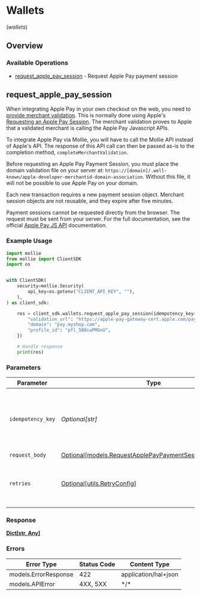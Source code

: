 # Wallets
(*wallets*)

## Overview

### Available Operations

* [request_apple_pay_session](#request_apple_pay_session) - Request Apple Pay payment session

## request_apple_pay_session

When integrating Apple Pay in your own checkout on the web, you need to
[provide merchant validation](https://developer.apple.com/documentation/apple_pay_on_the_web/apple_pay_js_api/providing_merchant_validation).
This is normally done using Apple's
[Requesting an Apple Pay Session](https://developer.apple.com/documentation/apple_pay_on_the_web/apple_pay_js_api/requesting_an_apple_pay_payment_session).
The merchant validation proves to Apple that a validated merchant is calling the Apple Pay Javascript APIs.

To integrate Apple Pay via Mollie, you will have to call the Mollie API instead of Apple's API. The response of this
API call can then be passed as-is to the completion method, `completeMerchantValidation`.

Before requesting an Apple Pay Payment Session, you must place the domain validation file on your server at:
`https://[domain]/.well-known/apple-developer-merchantid-domain-association`. Without this file, it will not be
possible to use Apple Pay on your domain.

Each new transaction requires a new payment session object. Merchant session objects are not reusable, and they
expire after five minutes.

Payment sessions cannot be requested directly from the browser. The request must be sent from your server. For the
full documentation, see the official
[Apple Pay JS API](https://developer.apple.com/documentation/apple_pay_on_the_web/apple_pay_js_api) documentation.

### Example Usage

<!-- UsageSnippet language="python" operationID="request-apple-pay-payment-session" method="post" path="/wallets/applepay/sessions" -->
```python
import mollie
from mollie import ClientSDK
import os


with ClientSDK(
    security=mollie.Security(
        api_key=os.getenv("CLIENT_API_KEY", ""),
    ),
) as client_sdk:

    res = client_sdk.wallets.request_apple_pay_session(idempotency_key="123e4567-e89b-12d3-a456-426", request_body={
        "validation_url": "https://apple-pay-gateway-cert.apple.com/paymentservices/paymentSession",
        "domain": "pay.myshop.com",
        "profile_id": "pfl_5B8cwPMGnU",
    })

    # Handle response
    print(res)

```

### Parameters

| Parameter                                                                                                             | Type                                                                                                                  | Required                                                                                                              | Description                                                                                                           | Example                                                                                                               |
| --------------------------------------------------------------------------------------------------------------------- | --------------------------------------------------------------------------------------------------------------------- | --------------------------------------------------------------------------------------------------------------------- | --------------------------------------------------------------------------------------------------------------------- | --------------------------------------------------------------------------------------------------------------------- |
| `idempotency_key`                                                                                                     | *Optional[str]*                                                                                                       | :heavy_minus_sign:                                                                                                    | A unique key to ensure idempotent requests. This key should be a UUID v4 string.                                      | 123e4567-e89b-12d3-a456-426                                                                                           |
| `request_body`                                                                                                        | [Optional[models.RequestApplePayPaymentSessionRequestBody]](../../models/requestapplepaypaymentsessionrequestbody.md) | :heavy_minus_sign:                                                                                                    | N/A                                                                                                                   |                                                                                                                       |
| `retries`                                                                                                             | [Optional[utils.RetryConfig]](../../models/utils/retryconfig.md)                                                      | :heavy_minus_sign:                                                                                                    | Configuration to override the default retry behavior of the client.                                                   |                                                                                                                       |

### Response

**[Dict[str, Any]](../../models/.md)**

### Errors

| Error Type           | Status Code          | Content Type         |
| -------------------- | -------------------- | -------------------- |
| models.ErrorResponse | 422                  | application/hal+json |
| models.APIError      | 4XX, 5XX             | \*/\*                |